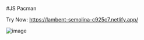 #JS Pacman<br>

Try Now: https://lambent-semolina-c925c7.netlify.app/

![image](https://user-images.githubusercontent.com/107896951/176497696-1ec4c85c-ad2d-4612-be70-424803352bec.png)
